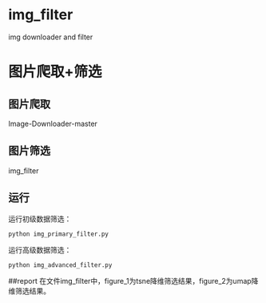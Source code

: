 # img_filter
img downloader and filter
# 图片爬取+筛选

## 图片爬取
Image-Downloader-master


## 图片筛选
img_filter


## 运行   
运行初级数据筛选：
```
python img_primary_filter.py
```   
   
运行高级数据筛选：
```
python img_advanced_filter.py
```   
##report 
在文件img_filter中，figure_1为tsne降维筛选结果，figure_2为umap降维筛选结果。
